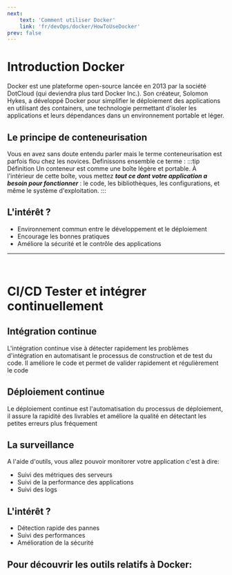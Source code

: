 ```yaml
---
next: 
    text: 'Comment utiliser Docker'
    link: 'fr/devOps/docker/HowToUseDocker'
prev: false
---
```


# Introduction Docker
Docker est une plateforme open-source lancée en 2013 par la société DotCloud (qui deviendra plus tard Docker Inc.). Son créateur, Solomon Hykes, a développé Docker pour simplifier le déploiement des applications en utilisant des containers, une technologie permettant d’isoler les applications et leurs dépendances dans un environnement portable et léger.

## Le principe de conteneurisation
Vous en avez sans doute entendu parler mais le terme conteneurisation est parfois flou chez les novices. Definissons ensemble ce terme :
:::tip Définition
Un conteneur est comme une boîte légère et portable. À l'intérieur de cette boîte, vous mettez ***tout ce dont votre application a besoin pour fonctionner*** : le code, les bibliothèques, les configurations, et même le système d'exploitation.
:::

## L'intérêt ?
- Environnement commun entre le développement et le déploiement
- Encourage les bonnes pratiques
- Améliore la sécurité et le contrôle des applications
---
<br>

# CI/CD Tester et intégrer continuellement

## Intégration continue
L'intégration continue vise à détecter rapidement les problèmes d'intégration en automatisant le processus de construction et de test du code. Il améliore le code et permet de valider rapidement et régulièrement le code
## Déploiement continue
Le déploiement continue est l'automatisation du processus de déploiement, il assure la rapidité des livrables et améliore la qualité en détectant les petites erreurs plus fréquement

## La surveillance
A l'aide d'outils, vous allez pouvoir monitorer votre application c'est à dire:
- Suivi des métriques des serveurs
- Suivi de la performance des applications
- Suivi des logs

## L'intérêt ?
- Détection rapide des pannes
- Suivi des performances
- Amélioration de la sécurité
## Pour découvrir les outils relatifs à Docker:
<a href="/fr/DevTools/DockerDevTools" ><Badge type="tip" text="Outils Docker" /></a>